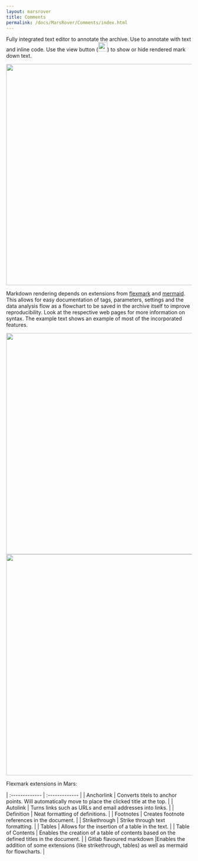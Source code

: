```yaml
---
layout: marsrover
title: Comments
permalink: /docs/MarsRover/Comments/index.html
---
```


Fully integrated text editor to annotate the archive. Use to annotate with text and inline code. Use the view button (<img align='centre' src='{{site.baseurl}}/docs/img/Rover/img11.png' width='25' />) to show or hide rendered mark down text.


<img align='centre' src='{{site.baseurl}}/docs/img/Rover/img10.png' width='600' />

Markdown rendering depends on extensions from [flexmark](https://github.com/vsch/flexmark-java) and [mermaid](https://mermaid-js.github.io/mermaid/#/README). This allows for easy documentation of tags, parameters, settings and the data analysis flow as a flowchart to be saved in the archive itself to improve reproducibility. Look at the respective web pages for more information on syntax. The example text shows an example of most of the incorporated features.

<img align='centre' src='{{site.baseurl}}/docs/img/Rover/img13.png' width='600' />

<img align='centre' src='{{site.baseurl}}/docs/img/Rover/img14.png' width='600' />

Flexmark extensions in Mars:

| :------------- | :------------- |
| Anchorlink       | Converts titels to anchor points. Will automatically move to place the clicked title at the top.       |
| Autolink      | Turns links such as URLs and email addresses into links.       |
| Definition       | Neat formatting of definitions.       |
| Footnotes       | Creates footnote references in the document.        |
| Strikethrough       | Strike through text formatting.       |
| Tables       | Allows for the insertion of a table in the text.        |
| Table of Contents      | Enables the creation of a table of contents based on the defined titles in the document.       |
| Gitlab flavoured markdown       |Enables the addition of some extensions (like strikethrough, tables) as well as mermaid for flowcharts.        |

